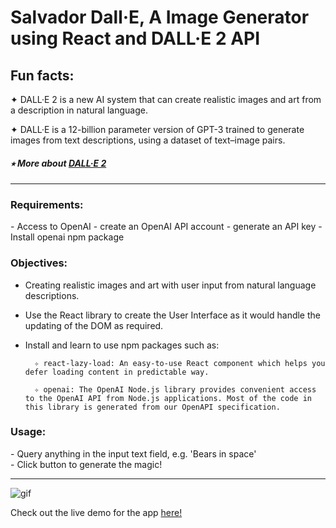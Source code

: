 # Salvador Dall·E, A Image Generator using React and DALL·E 2 API

## Fun facts:

✦ DALL·E 2 is a new AI system that can create realistic images and art from a description in natural language.

✦ DALL·E is a 12-billion parameter version of GPT-3 trained to generate images from text descriptions, using a dataset of text–image pairs.

##### ⭒ More about [DALL·E 2](https://openai.com/dall-e-2/)

---

<h3><b>Requirements:</b></h3>
- Access to OpenAI
    - create an OpenAI API account
    - generate an API key
- Install openai npm package

<br>

<h3><b>Objectives:</b></h3>

- Creating realistic images and art with user input from natural language descriptions.

- Use the React library to create the User Interface as it would handle the updating of the DOM as required.

- Install and learn to use npm packages such as:

        ✧ react-lazy-load: An easy-to-use React component which helps you defer loading content in predictable way.

        ✧ openai: The OpenAI Node.js library provides convenient access to the OpenAI API from Node.js applications. Most of the code in this library is generated from our OpenAPI specification.

<h3><b>Usage:</b></h3>
- Query anything in the input text field, e.g. 'Bears in space'<br>
- Click button to generate the magic!

---

![gif](sdalle.gif)

Check out the live demo for the app [here!](https://salvador-dall-e.vercel.app/)
